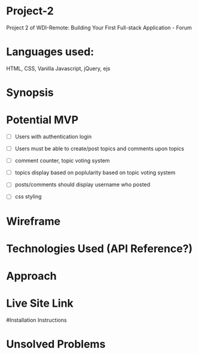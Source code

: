 # Project-2
Project 2 of WDI-Remote: Building Your First Full-stack Application - Forum

# Languages used:
HTML, CSS, Vanilla Javascript, jQuery, ejs

# Synopsis

# Potential MVP
- [ ] Users with authentication login
- [ ] Users must be able to create/post topics and comments upon topics
- [ ] comment counter, topic voting system
- [ ] topics display based on poplularity based on topic voting system
- [ ] posts/comments should display username who posted
- [ ] css styling


# Wireframe

# Technologies Used (API Reference?)

# Approach


# Live Site Link

#Installation Instructions

# Unsolved Problems